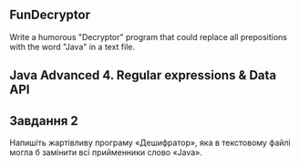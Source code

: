 ## FunDecryptor
Write a humorous "Decryptor" program that could replace all prepositions with the word "Java" in a text file.
## Java Advanced 4. Regular expressions & Data API
## Завдання 2

Напишіть жартівливу програму «Дешифратор», яка в текстовому файлі могла б замінити всі прийменники слово «Java».
